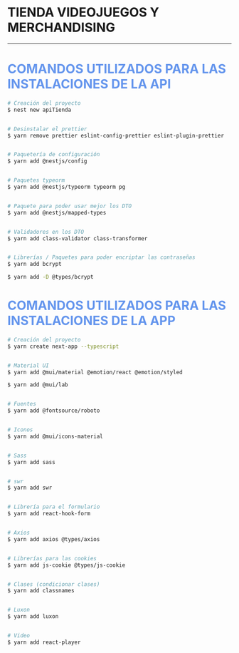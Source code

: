 # TIENDA VIDEOJUEGOS Y MERCHANDISING

<!-- <p align="center">
  <img src="https://cdn-icons-png.flaticon.com/512/401/401143.png" width="250" margin="50"/>
</p> -->


---

# <span style="color:cornflowerblue">**COMANDOS UTILIZADOS PARA LAS INSTALACIONES DE LA API**</span>
``` bash
# Creación del proyecto
$ nest new apiTienda


# Desinstalar el prettier
$ yarn remove prettier eslint-config-prettier eslint-plugin-prettier


# Paquetería de configuración
$ yarn add @nestjs/config


# Paquetes typeorm
$ yarn add @nestjs/typeorm typeorm pg


# Paquete para poder usar mejor los DTO
$ yarn add @nestjs/mapped-types


# Validadores en los DTO
$ yarn add class-validator class-transformer


# Librerías / Paquetes para poder encriptar las contraseñas
$ yarn add bcrypt

$ yarn add -D @types/bcrypt
```


# <span style="color:cornflowerblue">**COMANDOS UTILIZADOS PARA LAS INSTALACIONES DE LA APP**</span>
``` bash
# Creación del proyecto
$ yarn create next-app --typescript


# Material UI
$ yarn add @mui/material @emotion/react @emotion/styled 

$ yarn add @mui/lab


# Fuentes
$ yarn add @fontsource/roboto


# Iconos
$ yarn add @mui/icons-material


# Sass
$ yarn add sass


# swr
$ yarn add swr


# Librería para el formulario
$ yarn add react-hook-form


# Axios
$ yarn add axios @types/axios


# Librerías para las cookies
$ yarn add js-cookie @types/js-cookie


# Clases (condicionar clases)
$ yarn add classnames


# Luxon
$ yarn add luxon


# Video
$ yarn add react-player
```